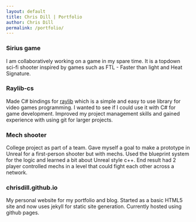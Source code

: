 ```yaml
---
layout: default
title: Chris Dill | Portfolio
author: Chris Dill
permalink: /portfolio/
---
```


### Sirius game

I am collaboratively working on a game in my spare time. It is a topdown sci-fi shooter inspired by games such as FTL - Faster than light and Heat Signature.

### Raylib-cs

Made C# bindings for [raylib](https://www.raylib.com) which is a simple and easy to use library for video games programming. I wanted to see if I could use it with C# for game development. Improved my project management skills and gained experience with using git for larger projects.

### Mech shooter

College project as part of a team. Gave myself a goal to make a prototype in Unreal for a first-person shooter but with mechs. Used the blueprint system for the logic and learned a bit about Unreal style c++. End result had 2 player controlled mechs in a level that could fight each other across a network.

### chrisdill.github.io

My personal website for my portfolio and blog.
Started as a basic HTML5 site and now uses jekyll for static site generation.
Currently hosted using github pages.

